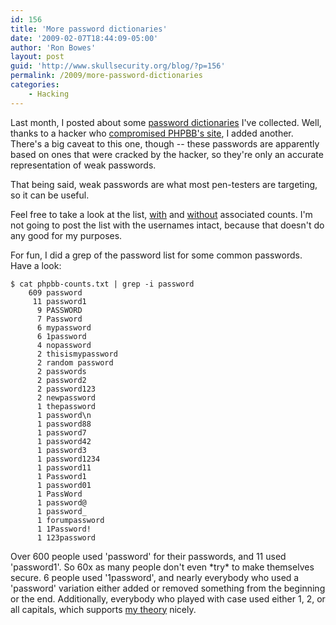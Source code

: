 ```yaml
---
id: 156
title: 'More password dictionaries'
date: '2009-02-07T18:44:09-05:00'
author: 'Ron Bowes'
layout: post
guid: 'http://www.skullsecurity.org/blog/?p=156'
permalink: /2009/more-password-dictionaries
categories:
    - Hacking
---
```


Last month, I posted about some [password dictionaries](http://www.skullsecurity.org/blog/?p=151) I've collected. Well, thanks to a hacker who [compromised PHPBB's site](http://hackedphpbb.blogspot.com/2009/01/place-holder.html), I added another. There's a big caveat to this one, though -- these passwords are apparently based on ones that were cracked by the hacker, so they're only an accurate representation of weak passwords.  
  
That being said, weak passwords are what most pen-testers are targeting, so it can be useful.

Feel free to take a look at the list, [with](http://www.skullsecurity.org/wiki/images/0/02/Phpbb-counts.txt) and [without](http://www.skullsecurity.org/wiki/images/e/e4/List-phpbb.txt) associated counts. I'm not going to post the list with the usernames intact, because that doesn't do any good for my purposes.

For fun, I did a grep of the password list for some common passwords. Have a look:

```
$ cat phpbb-counts.txt | grep -i password
    609 password
     11 password1
      9 PASSWORD
      7 Password
      6 mypassword
      6 1password
      4 nopassword
      2 thisismypassword
      2 random password
      2 passwords
      2 password2
      2 password123
      2 newpassword
      1 thepassword
      1 password\n
      1 password88
      1 password7
      1 password42
      1 password3
      1 password1234
      1 password11
      1 Password1
      1 password01
      1 PassWord
      1 password@
      1 password_
      1 forumpassword
      1 1Password!
      1 123password
```

Over 600 people used 'password' for their passwords, and 11 used 'password1'. So 60x as many people don't even \*try\* to make themselves secure. 6 people used '1password', and nearly everybody who used a 'password' variation either added or removed something from the beginning or the end. Additionally, everybody who played with case used either 1, 2, or all capitals, which supports [my theory](http://seclists.org/nmap-dev/2009/q1/0320.html) nicely.